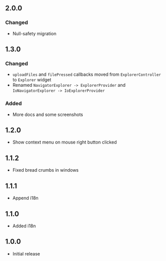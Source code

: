 ## 2.0.0
### Changed
* Null-safety migration

## 1.3.0
### Changed
* `uploadFiles` and `filePressed` callbacks moved from `ExplorerController` to `Explorer` widget 
* Renamed `NavigatorExplorer -> ExplorerProvider` and `IoNavigatorExplorer -> IoExplorerProvider`
### Added
* More docs and some screenshots

## 1.2.0

* Show context menu on mouse right button clicked

## 1.1.2

* Fixed bread crumbs in windows

## 1.1.1

* Append i18n

## 1.1.0

* Added i18n

## 1.0.0 

* Initial release
